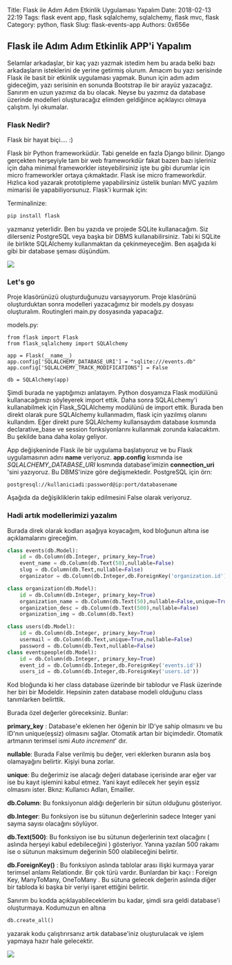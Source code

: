 Title: Flask ile Adım Adım Etkinlik Uygulaması Yapalım
Date: 2018-02-13 22:19
Tags: flask event app, flask sqlalchemy, sqlalchemy, flask mvc, flask
Category: python, flask
Slug: flask-events-app
Authors: 0x656e



## Flask ile Adım Adım Etkinlik APP'i Yapalım

Selamlar arkadaşlar, bir kaç yazı yazmak istedim hem bu arada belki bazı arkadaşların isteklerini de yerine getirmiş olurum. Amacım bu yazı serisinde Flask ile basit bir etkinlik uygulaması yapmak. Bunun için adım adım gideceğim, yazı serisinin en sonunda Bootstrap ile bir arayüz yazacağız. Sanırım en uzun yazımız da bu olacak. Neyse bu yazımız da database üzerinde modelleri oluşturacağız elimden geldiğince açıklayıcı olmaya çalıştım. İyi okumalar.



### Flask Nedir?

Flask bir hayat biçi.... :)

Flask bir Python frameworküdür. Tabi genelde en fazla Django bilinir. Django gerçekten herşeyiyle tam bir web frameworkdür fakat bazen bazı işleriniz için daha minimal frameworkler isteyebilirsiniz işte bu gibi durumlar için micro frameworkler ortaya çıkmaktadır. Flask ise micro frameworkdür. Hızlıca kod yazarak prototipleme yapabilirsiniz üstelik bunları MVC  yazılım mimarisi ile yapabiliyorsunuz. Flask'i kurmak için:

Terminalinize:

```bash
pip install flask
```

yazmanız yeterlidir. Ben bu yazıda ve projede SQLite kullanacağım. Siz dilerseniz PostgreSQL veya başka bir DBMS kullanabilirsiniz. Tabi ki SQLite ile birlikte SQLAlchemy kullanmaktan da çekinmeyeceğim. Ben aşağıda ki gibi bir database şeması düşündüm.



![](image/dbschema.png)



### Let's go

Proje klasörünüzü oluşturduğunuzu varsayıyorum. Proje klasörünü oluşturduktan sonra modelleri yazacağımız bir models.py dosyası oluşturalım. Routingleri main.py dosyasında yapacağız.



models.py:

```python3
from flask import Flask
from flask_sqlalchemy import SQLAlchemy

app = Flask(__name__)
app.config['SQLALCHEMY_DATABASE_URI'] = "sqlite:///events.db"
app.config['SQLALCHEMY_TRACK_MODIFICATIONS"] = False

db = SQLAlchemy(app)
```



Şimdi burada ne yaptığımızı anlatayım. Python dosyamıza Flask modülünü kullanacağımızı söyleyerek import ettik. Daha sonra SQLALchemy'i kullanabilmek için Flask_SQLAlchemy modülünü de import ettik. Burada ben direkt olarak pure SQLAlchemy kullanmadım, flask için yazılmış olanını kullandım. Eğer direkt pure SQLAlchemy kullansaydım database kısmında declarative_base ve session fonksiyonlarını kullanmak zorunda kalacaktım. Bu şekilde bana daha kolay geliyor.

App değişkeninde Flask ile bir uygulama başlatıyoruz ve bu Flask uygulamasının adını __name__ veriyoruz. __app.config__ kısmında ise _SQLALCHEMY_DATABASE_URI_ kısmında database'imizin **connection_uri** 'sini yazıyoruz. Bu DBMS'inize göre değişmektedir. PostgreSQL için örn: 

```python3
postgresql://kullaniciadi:password@ip:port/databasename
```



Aşağıda da değişikliklerin takip edilmesini False olarak veriyoruz.



### Hadi artık modellerimizi yazalım

Burada direk olarak kodları aşağıya koyacağım, kod bloğunun altına ise açıklamalarını gireceğim.

```python
class events(db.Model):
    id = db.Column(db.Integer, primary_key=True)
    event_name = db.Column(db.Text(50),nullable=False)
    slug = db.Column(db.Text,nullable=False)
    organizator = db.Column(db.Integer,db.ForeignKey('organization.id'))

class organization(db.Model):
    id = db.Column(db.Integer, primary_key=True)
    organization_name = db.Column(db.Text(50),nullable=False,unique=True)
    organization_desc = db.Column(db.Text(500),nullable=False)
    organization_img = db.Column(db.Text)

class users(db.Model):
    id = db.Column(db.Integer, primary_key=True)
    usermail = db.Column(db.Text,unique=True,nullable=False)
    password = db.Column(db.Text,nullable=False)
class eventspeople(db.Model):
    id = db.Column(db.Integer, primary_key=True)
    event_id = db.Column(db.Integer,db.ForeignKey('events.id'))
    users_id = db.Column(db.Integer,db.ForeignKey('users.id'))
```

Kod bloğunda ki her class database üzerinde bir tablodur ve Flask üzerinde her biri bir Modeldir. Hepsinin zaten database modeli olduğunu class tanımlarken belirttik.

Burada özel değerler göreceksiniz. Bunlar:

**primary_key** : Database'e eklenen her öğenin bir ID'ye sahip olmasını ve bu ID'nın unique(eşsiz) olmasını sağlar. Otomatik artan bir biçimdedir. Otomatik artmanın terimsel ismi _Auto increment_' dır. 

**nullable**: Burada False verilmiş bu değer, veri eklerken buranın asla boş olamayağını belirtir. Kişiyi buna zorlar.

**unique**: Bu değerimiz ise alacağı değeri database içerisinde arar eğer var ise bu kayıt işlemini kabul etmez. Yani kayıt edilecek her şeyin eşsiz olmasını ister. Bknz: Kullanıcı Adları, Emailler.

**db.Column**: Bu fonksiyonun aldığı değerlerin bir sütun olduğunu gösteriyor. 

**db.Integer**: Bu fonksiyon ise bu sütunun değerlerinin sadece Integer yani sayma sayısı olacağını söylüyor.

**db.Text(500)**: Bu fonksiyon ise bu sütunun değerlerinin text olacağını ( aslında herşeyi kabul edebileceğini ) gösteriyor. Yanına yazılan 500 rakamı ise o sütunun maksimum değerinin 500 olabileceğini belirtir.

**db.ForeignKey()** : Bu fonksiyon aslında tablolar arası ilişki kurmaya yarar terimsel anlamı Relationdır. Bir çok türü vardır. Bunlardan bir kaçı : Foreign Key, ManyToMany, OneToMany . Bu sütuna gelecek değerin aslında diğer bir tabloda ki başka bir veriyi işaret ettiğini belirtir.

Sanırım bu kodda açıklayabileceklerim bu kadar, şimdi sıra geldi database'i oluşturmaya. Kodumuzun en altına 

```python
db.create_all()
```

yazarak kodu çalıştırırsanız artık database'iniz oluşturulacak ve işlem yapmaya hazır hale gelecektir.

![](image/database.png)

